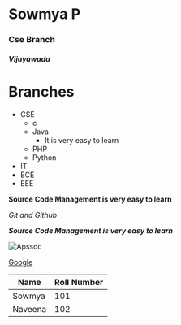 # Sowmya P
### Cse Branch

##### Vijayawada


# Branches

- CSE
  - c
  - Java
    - It is very easy to learn
  - PHP
  - Python
- IT
- ECE
- EEE

**Source Code Management is very easy to learn**

*Git and Github*

***Source Code Management is very easy to learn***

![Apssdc](http://engineering.apssdc.in/dassault/images/APSSDC-Logo.png)

[Google](www.google.com)


Name|Roll Number
---|---
Sowmya|101
Naveena|102
